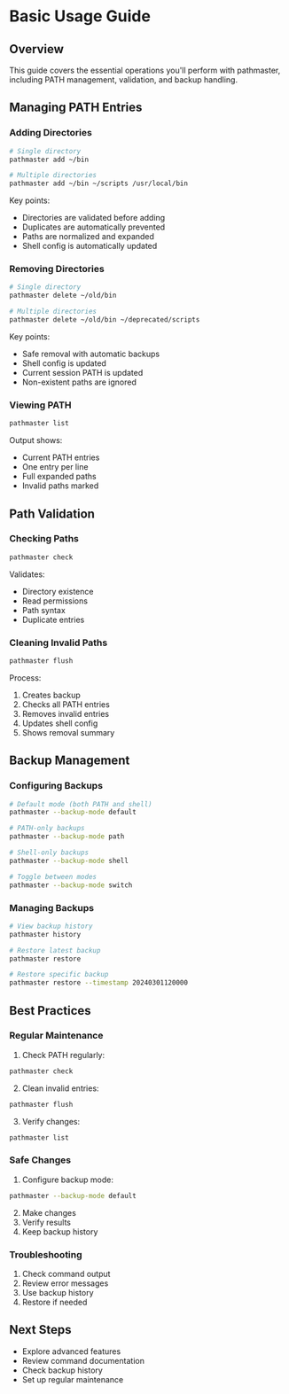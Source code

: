 # Basic Usage Guide

## Overview

This guide covers the essential operations you'll perform with pathmaster, including PATH management, validation, and backup handling.

## Managing PATH Entries

### Adding Directories

```bash
# Single directory
pathmaster add ~/bin

# Multiple directories
pathmaster add ~/bin ~/scripts /usr/local/bin
```

Key points:

- Directories are validated before adding
- Duplicates are automatically prevented
- Paths are normalized and expanded
- Shell config is automatically updated

### Removing Directories

```bash
# Single directory
pathmaster delete ~/old/bin

# Multiple directories
pathmaster delete ~/old/bin ~/deprecated/scripts
```

Key points:

- Safe removal with automatic backups
- Shell config is updated
- Current session PATH is updated
- Non-existent paths are ignored

### Viewing PATH

```bash
pathmaster list
```

Output shows:

- Current PATH entries
- One entry per line
- Full expanded paths
- Invalid paths marked

## Path Validation

### Checking Paths

```bash
pathmaster check
```

Validates:

- Directory existence
- Read permissions
- Path syntax
- Duplicate entries

### Cleaning Invalid Paths

```bash
pathmaster flush
```

Process:

1. Creates backup
2. Checks all PATH entries
3. Removes invalid entries
4. Updates shell config
5. Shows removal summary

## Backup Management

### Configuring Backups

```bash
# Default mode (both PATH and shell)
pathmaster --backup-mode default

# PATH-only backups
pathmaster --backup-mode path

# Shell-only backups
pathmaster --backup-mode shell

# Toggle between modes
pathmaster --backup-mode switch
```

### Managing Backups

```bash
# View backup history
pathmaster history

# Restore latest backup
pathmaster restore

# Restore specific backup
pathmaster restore --timestamp 20240301120000
```

## Best Practices

### Regular Maintenance

1. Check PATH regularly:

```bash
pathmaster check
```

2. Clean invalid entries:

```bash
pathmaster flush
```

3. Verify changes:

```bash
pathmaster list
```

### Safe Changes

1. Configure backup mode:

```bash
pathmaster --backup-mode default
```

2. Make changes
3. Verify results
4. Keep backup history

### Troubleshooting

1. Check command output
2. Review error messages
3. Use backup history
4. Restore if needed

## Next Steps

- Explore advanced features
- Review command documentation
- Check backup history
- Set up regular maintenance
